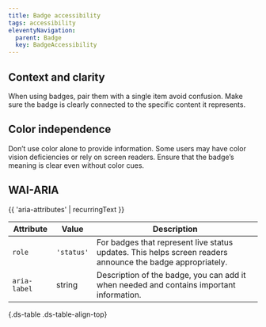 ```yaml
---
title: Badge accessibility
tags: accessibility
eleventyNavigation:
  parent: Badge
  key: BadgeAccessibility
---
```

<section>

## Context and clarity
When using badges, pair them with a single item avoid confusion. Make sure the badge is clearly connected to the specific content it represents.

</section>

<section>

## Color independence
Don’t use color alone to provide information. Some users may have color vision deficiencies or rely on screen readers.
Ensure that the badge’s meaning is clear even without color cues.

</section>

<section>

## WAI-ARIA

{{ 'aria-attributes' | recurringText }}

<div class="ds-table-wrapper">

|Attribute|Value|Description|
|-|-|-|
|`role`|`'status'`|For badges that represent live status updates. This helps screen readers announce the badge appropriately.|
|`aria-label`|string|Description of the badge, you can add it when needed and contains important information.|

{.ds-table .ds-table-align-top}

</div>

</section>
